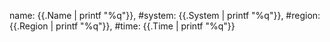 name: {{.Name | printf "%q"}}, #system: {{.System | printf "%q"}}, #region: {{.Region | printf "%q"}}, #time: {{.Time | printf "%q"}}
